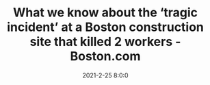 ---
"title": "What we know about the ‘tragic incident’ at a Boston construction site that killed 2 workers - Boston.com"
"date": "2021-2-25 8:0:0"
"feed_name": "GOOGLENEWSCONSTRUCTION"
"feed_website": "https://news.google.com/search?q=construction%2Bincident&hl=en-US&gl=US&ceid=US:en"
"feed_rss": "https://news.google.com/rss/search?q=construction%2Bincident&hl=en-US&gl=US&ceid=US:en"
"link": "https://www.boston.com/news/local-news/2021/02/25/2-workers-killed-high-street-construction-site-boston/"
"file": "_posts/2021-1-1-2d9a306a71f8aef3d595280a91cf45ab0be2ca1c.md"
"accident": "1"
"drilling": "1"
---